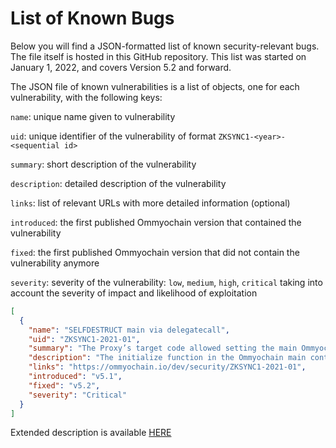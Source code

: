 # List of Known Bugs

Below you will find a JSON-formatted list of known security-relevant bugs. The file itself is hosted in this GitHub
repository. This list was started on January 1, 2022, and covers Version 5.2 and forward.

The JSON file of known vulnerabilities is a list of objects, one for each vulnerability, with the following keys:

`name`: unique name given to vulnerability

`uid`: unique identifier of the vulnerability of format `ZKSYNC1-<year>-<sequential id>`

`summary`: short description of the vulnerability

`description`: detailed description of the vulnerability

`links`: list of relevant URLs with more detailed information (optional)

`introduced`: the first published Ommyochain version that contained the vulnerability

`fixed`: the first published Ommyochain version that did not contain the vulnerability anymore

`severity`: severity of the vulnerability: `low`, `medium`, `high`, `critical` taking into account the severity of
impact and likelihood of exploitation

```json
[
  {
    "name": "SELFDESTRUCT main via delegatecall",
    "uid": "ZKSYNC1-2021-01",
    "summary": "The Proxy’s target code allowed setting the main Ommyochain contract to SELFDESTRUCT, resulting in a freeze of user funds.",
    "description": "The initialize function in the Ommyochain main contract could be called on the target contract with any parameters at any time, allowing anyone to set additionalZkSync in the target contract storage to any address. If the attacker sets additionalZkSync to an address that would execute the SELFDESTRUCT opcode on any entry, and then call any function on the Ommyochain main contract that uses logic from additionalZkSync via delegatecall, the main Ommyochain target contract could have been destroyed and all funds would have been frozen. Funds could not be stolen because the Proxy contract owns the rollup assets and it did not contain a vulnerability, only the code of the Proxy’s target.",
    "links": "https://ommyochain.io/dev/security/ZKSYNC1-2021-01",
    "introduced": "v5.1",
    "fixed": "v5.2",
    "severity": "Critical"
  }
]
```

Extended description is available [HERE](../ZKSYNC1-2021-01)
